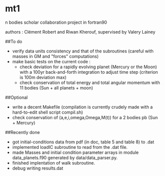 # mt1
n bodies scholar collaboration project in fortran90

authors : Clément Robert and Riwan Kherouf, supervised by Valery Lainey

##To do

* verify data units consistency and that of the subroutines (careful with masses in GM and "forces" computations) 
* make basic tests on the current code :
  - check deviation for a rapidly evolving planet (Mercury or the Moon) with a 100yr back-and-forth integration to adjust time step (criterion is 100m deviation max)
  - check conservation of total energy and total angular momentum with 11 bodies (Sun + all planets + moon)

##Optional 

* write a decent Makefile (compilation is currently crudely made with a hard-to-edit shell script compil.sh)
* check conservation of (a,e,i,omega,Omega,M(t)) for a 2 bodies pb (Sun + Mercury)


##Recently done

* got initial-conditions data from pdf (in doc, table 5 and table 8) to .dat
* implemented loadIC subroutine to read from the .dat file.
* made Masses and initial condition parameter arrays in module data_planets.f90 generated by data/data_parser.py.
* finished implentation of walk subroutine.
* debug writing results.dat